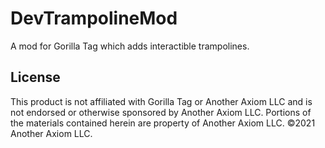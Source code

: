 # DevTrampolineMod
 A mod for Gorilla Tag which adds interactible trampolines. 

## License
This product is not affiliated with Gorilla Tag or Another Axiom LLC and is not endorsed or otherwise sponsored by Another Axiom LLC. Portions of the materials contained herein are property of Another Axiom LLC. ©2021 Another Axiom LLC.

